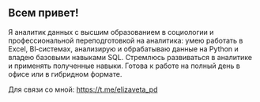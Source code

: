 ## Всем привет!
Я аналитик данных с высшим образованием в социологии и профессиональной переподготовкой на аналитика: умею работать в Excel, BI‑системах, анализирую и обрабатываю данные на Python и владею базовыми навыками SQL. Стремлюсь развиваться в аналитике и применять полученные навыки. Готова к работе на полный день в офисе или в гибридном формате.

Для связи со мной: https://t.me/elizaveta_pd
<!--
**Podbereznaya-Elizaveta/Podbereznaya-Elizaveta** is a ✨ _special_ ✨ repository because its `README.md` (this file) appears on your GitHub profile.

-->
